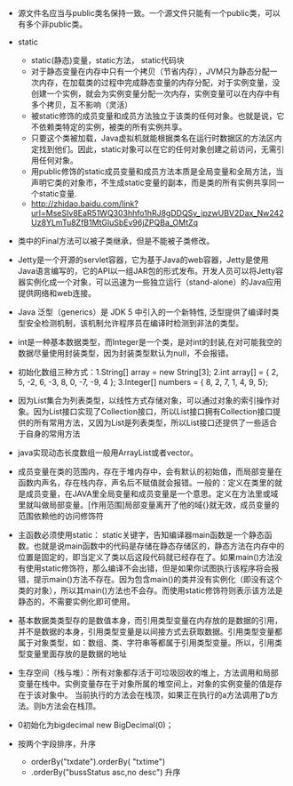 * 源文件名应当与public类名保持一致。一个源文件只能有一个public类，可以有多个非public类。
* static
	* static(静态)变量，static方法， static代码块
	* 对于静态变量在内存中只有一个拷贝（节省内存），JVM只为静态分配一次内存，在加载类的过程中完成静态变量的内存分配，对于实例变量，没创建一个实例，就会为实例变量分配一次内存，实例变量可以在内存中有多个拷贝，互不影响（灵活）
	* 被static修饰的成员变量和成员方法独立于该类的任何对象。也就是说，它不依赖类特定的实例，被类的所有实例共享。
	* 只要这个类被加载，Java虚拟机就能根据类名在运行时数据区的方法区内定找到他们。因此，static对象可以在它的任何对象创建之前访问，无需引用任何对象。 
	* 用public修饰的static成员变量和成员方法本质是全局变量和全局方法，当声明它类的对象市，不生成static变量的副本，而是类的所有实例共享同一个static变量.
	* http://zhidao.baidu.com/link?url=MseSIv8EaR51WQ303hhfo1hRJ8gDDQSv_jpzwUBV2Dax_Nw242Uz8YLmTu8ZfB1MtGluSbEv96jZPQBa_OMtZq
* 类中的Final方法可以被子类继承，但是不能被子类修改。
* Jetty是一个开源的servlet容器，它为基于Java的web容器，Jetty是使用Java语言编写的，它的API以一组JAR包的形式发布。开发人员可以将Jetty容器实例化成一个对象，可以迅速为一些独立运行（stand-alone）的Java应用提供网络和web连接。
* Java 泛型（generics）是 JDK 5 中引入的一个新特性, 泛型提供了编译时类型安全检测机制，该机制允许程序员在编译时检测到非法的类型。
* int是一种基本数据类型，而Integer是一个类，是对int的封装,在对可能我空的数据尽量使用封装类型，因为封装类型默认为null，不会报错。
* 初始化数组三种方式：1.String[] array = new String[3];    2.int array[] = { 2, 5, -2, 6, -3, 8, 0, -7, -9, 4 };    3.Integer[] numbers = { 8, 2, 7, 1, 4, 9, 5};
* 因为List集合为列表类型，以线性方式存储对象，可以通过对象的索引操作对象。因为List接口实现了Collection接口，所以List接口拥有Collection接口提供的所有常用方法，又因为List是列表类型，所以List接口还提供了一些适合于自身的常用方法
* java实现动态长度数组一般用ArrayList或者vector。
* 成员变量在类的范围内，存在于堆内存中，会有默认的初始值，而局部变量在函数内声名，存在栈内存，声名后不赋值就会报错。一般的：定义在类里的就是成员变量，在JAVA里全局变量和成员变量是一个意思。定义在方法里或域里就叫做局部变量。[作用范围]局部变量离开了他的域{}就无效，成员变量的范围依赖他的访问修饰符
* 主函数必须使用static： static关键字，告知编译器main函数是一个静态函数。也就是说main函数中的代码是存储在静态存储区的，静态方法在内存中的位置是固定的，即当定义了类以后这段代码就已经存在了。如果main()方法没有使用static修饰符，那么编译不会出错，但是如果你试图执行该程序将会报错，提示main()方法不存在。因为包含main()的类并没有实例化（即没有这个类的对象），所以其main()方法也不会存。而使用static修饰符则表示该方法是静态的，不需要实例化即可使用。
* 基本数据类类型存的是数值本身，而引用类型变量在内存放的是数据的引用，并不是数据的本身，引用类型变量是以间接方式去获取数据。引用类型变量都属于对象类型，如：数组、类、字符串等都属于引用类型变量。所以，引用类型变量里面存放的是数据的地址
* 生存空间（栈与堆）：所有对象都存活于可垃圾回收的堆上，方法调用和局部变量在栈中。实例变量存在于对象所属的堆空间上，对象的实例变量的值是存在于该对象中。
当前执行的方法会在栈顶，如果正在执行的a方法调用了b方法。则b方法会在栈顶。


* 0初始化为bigdecimal  new BigDecimal(0)；
* 按两个字段排序，升序
    * orderBy("txdate").orderBy( "txtime") 
    * .orderBy("bussStatus asc,no desc")  升序

